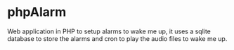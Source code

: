 phpAlarm
========

Web application in PHP to setup alarms to wake me up, it uses a sqlite database to store the alarms and cron to play the audio files to wake me up.
